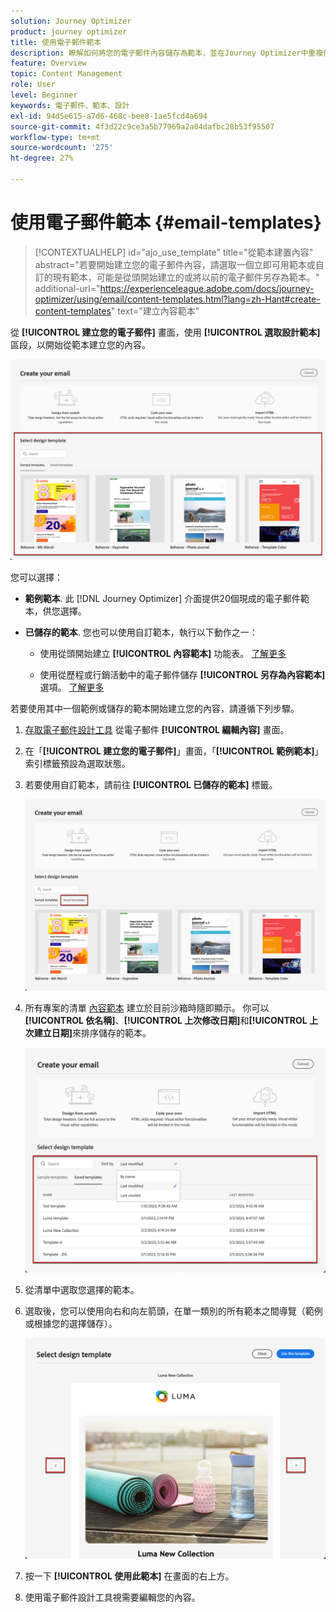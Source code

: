 ```yaml
---
solution: Journey Optimizer
product: journey optimizer
title: 使用電子郵件範本
description: 瞭解如何將您的電子郵件內容儲存為範本，並在Journey Optimizer中重複使用
feature: Overview
topic: Content Management
role: User
level: Beginner
keywords: 電子郵件、範本、設計
exl-id: 94d5e615-a7d6-468c-bee8-1ae5fcd4a694
source-git-commit: 4f3d22c9ce3a5b77969a2a04dafbc28b53f95507
workflow-type: tm+mt
source-wordcount: '275'
ht-degree: 27%

---
```


# 使用電子郵件範本 {#email-templates}

>[!CONTEXTUALHELP]
>id="ajo_use_template"
>title="從範本建置內容"
>abstract="若要開始建立您的電子郵件內容，請選取一個立即可用範本或自訂的現有範本，可能是從頭開始建立的或將以前的電子郵件另存為範本。"
>additional-url="https://experienceleague.adobe.com/docs/journey-optimizer/using/email/content-templates.html?lang=zh-Hant#create-content-templates" text="建立內容範本"

從 **[!UICONTROL 建立您的電子郵件]** 畫面，使用 **[!UICONTROL 選取設計範本]** 區段，以開始從範本建立您的內容。

![](assets/email_designer-templates.png)

您可以選擇：

* **範例範本**. 此 [!DNL Journey Optimizer] 介面提供20個現成的電子郵件範本，供您選擇。

* **已儲存的範本**. 您也可以使用自訂範本，執行以下動作之一：

   * 使用從頭開始建立 **[!UICONTROL 內容範本]** 功能表。 [了解更多](content-templates.md#create-template-from-scratch)

   * 使用從歷程或行銷活動中的電子郵件儲存 **[!UICONTROL 另存為內容範本]** 選項。 [了解更多](content-templates.md#save-as-template)

若要使用其中一個範例或儲存的範本開始建立您的內容，請遵循下列步驟。

1. [存取電子郵件設計工具](get-started-email-design.md) 從電子郵件 **[!UICONTROL 編輯內容]** 畫面。

1. 在「**[!UICONTROL 建立您的電子郵件]**」畫面，「**[!UICONTROL 範例範本]**」索引標籤預設為選取狀態。

1. 若要使用自訂範本，請前往 **[!UICONTROL 已儲存的範本]** 標籤。

   ![](assets/email_designer-saved-templates-tab.png)

1. 所有專案的清單 [內容範本](content-templates.md#create-content-templates) 建立於目前沙箱時隨即顯示。 你可以&#x200B;**[!UICONTROL 依名稱]**、**[!UICONTROL 上次修改日期]**&#x200B;和&#x200B;**[!UICONTROL 上次建立日期]**&#x200B;來排序儲存的範本。

   ![](assets/email_designer-saved-templates-filter.png)

1. 從清單中選取您選擇的範本。

1. 選取後，您可以使用向右和向左箭頭，在單一類別的所有範本之間導覽（範例或根據您的選擇儲存）。

   ![](assets/email_designer-saved-templates-navigate.png)

1. 按一下 **[!UICONTROL 使用此範本]** 在畫面的右上方。

1. 使用電子郵件設計工具視需要編輯您的內容。
